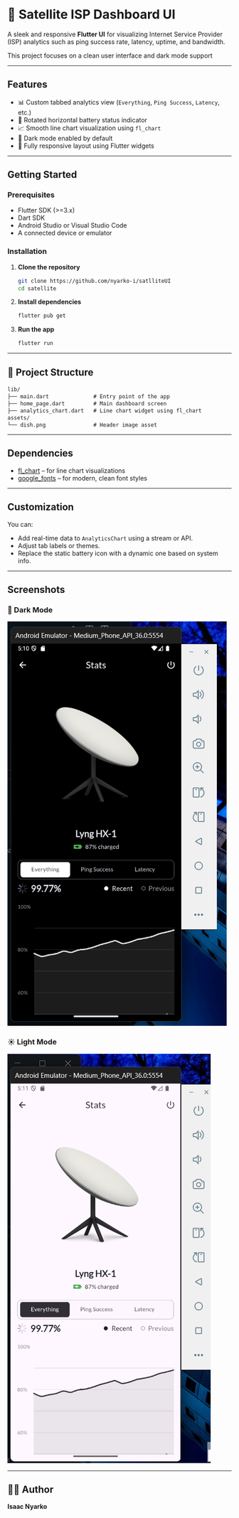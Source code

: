 # 📡 Satellite ISP Dashboard UI

A sleek and responsive **Flutter UI** for visualizing Internet Service Provider (ISP) analytics such as ping success rate, latency, uptime, and bandwidth.

This project focuses on a clean user interface and dark mode support

---

## Features

- 📊 Custom tabbed analytics view (`Everything`, `Ping Success`, `Latency`, etc.)
- 🔋 Rotated horizontal battery status indicator
- 📈 Smooth line chart visualization using `fl_chart`
- 🌙 Dark mode enabled by default
- 📱 Fully responsive layout using Flutter widgets

---

## Getting Started

### Prerequisites

- Flutter SDK (>=3.x)
- Dart SDK
- Android Studio or Visual Studio Code
- A connected device or emulator

### Installation

1. **Clone the repository**

   ```bash
   git clone https://github.com/nyarko-i/satlliteUI
   cd satellite
   ```

2. **Install dependencies**

   ```bash
   flutter pub get
   ```

3. **Run the app**

   ```bash
   flutter run
   ```

---

## 📁 Project Structure

```text
lib/
├── main.dart              # Entry point of the app
├── home_page.dart         # Main dashboard screen
├── analytics_chart.dart   # Line chart widget using fl_chart
assets/
└── dish.png               # Header image asset
```

---

## Dependencies

- [fl_chart](https://pub.dev/packages/fl_chart) – for line chart visualizations
- [google_fonts](https://pub.dev/packages/google_fonts) – for modern, clean font styles

---

## Customization

You can:

- Add real-time data to `AnalyticsChart` using a stream or API.
- Adjust tab labels or themes.
- Replace the static battery icon with a dynamic one based on system info.

---

## Screenshots

### 🌙 Dark Mode

![Dark Mode](docs/dark.png)

### ☀️ Light Mode

![Light Mode](docs/light.png)

---

## 🧑‍💻 Author

**Isaac Nyarko**
